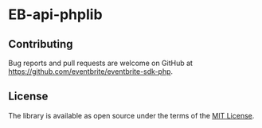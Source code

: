 # EB-api-phplib

Contributing
------------

Bug reports and pull requests are welcome on GitHub at https://github.com/eventbrite/eventbrite-sdk-php.


License
-------

The library is available as open source under the terms of the [MIT License](http://opensource.org/licenses/MIT).
